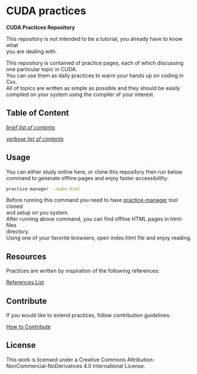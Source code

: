 # CUDA practices

**CUDA Practices Repository**

This repository is not intended to be a tutorial, you already have to know what  
you are dealing with.

This repository is contained of practice pages, each of which discussing  
one particular topic in CUDA.  
You can use them as daily practices to warm your hands up on coding in Cxx.  
All of topics are written as simple as possible and they should be easily  
compiled on your system using the compiler of your interest.  

## Table of Content

[*brief list of contents*](./BRIEF.md)

[*verbose list of contents*](./LIST.md)

## Usage

You can either study online here, or clone this repository then run below  
command to generate offline pages and enjoy faster accessibililty:  

```sh
practice-manager --make-html
```

Before running this command you need to have [practice-manager](https://github.com/briansalehi/practice-manager.git) tool cloned  
and setup on you system.  
After running above command, you can find offline HTML pages in html-files  
directory.  
Using one of your favorite browsers, open index.html file and enjoy reading.

## Resources

Practices are written by inspiration of the following references:  

[References List](./REFERENCES.md)

## Contribute

If you would like to extend practices, follow contribution guidelines:

[How to Contribute](./CONTRIBUTE.md)

## License

This work is licensed under a Creative Commons Attribution-NonCommercial-NoDerivatives 4.0 International License.
